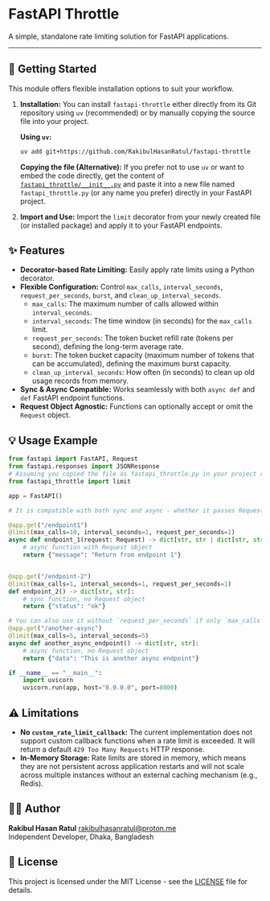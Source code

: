 # FastAPI Throttle

A simple, standalone rate limiting solution for FastAPI applications.

---

## 🚀 Getting Started

This module offers flexible installation options to suit your workflow.

1.  **Installation:** You can install `fastapi-throttle` either directly from its Git repository using `uv` (recommended) or by manually copying the source file into your project.

    **Using `uv`:**

    ```bash
    uv add git+https://github.com/RakibulHasanRatul/fastapi-throttle
    ```

    **Copying the file (Alternative):**
    If you prefer not to use `uv` or want to embed the code directly, get the content of [`fastapi_throttle/__init__.py`](./fastapi_throttle/__init__.py) and paste it into a new file named `fastapi_throttle.py` (or any name you prefer) directly in your FastAPI project.

2.  **Import and Use:** Import the `limit` decorator from your newly created file (or installed package) and apply it to your FastAPI endpoints.

## ✨ Features

- **Decorator-based Rate Limiting:** Easily apply rate limits using a Python decorator.
- **Flexible Configuration:** Control `max_calls`, `interval_seconds`, `request_per_seconds`, `burst`, and `clean_up_interval_seconds`.
  - `max_calls`: The maximum number of calls allowed within `interval_seconds`.
  - `interval_seconds`: The time window (in seconds) for the `max_calls` limit.
  - `request_per_seconds`: The token bucket refill rate (tokens per second), defining the long-term average rate.
  - `burst`: The token bucket capacity (maximum number of tokens that can be accumulated), defining the maximum burst capacity.
  - `clean_up_interval_seconds`: How often (in seconds) to clean up old usage records from memory.
- **Sync & Async Compatible:** Works seamlessly with both `async def` and `def` FastAPI endpoint functions.
- **Request Object Agnostic:** Functions can optionally accept or omit the `Request` object.

## 💡 Usage Example

```python
from fastapi import FastAPI, Request
from fastapi.responses import JSONResponse
# Assuming you copied the file as fastapi_throttle.py in your project root
from fastapi_throttle import limit

app = FastAPI()

# It is compatible with both sync and async - whether it passes Request or not!

@app.get("/endpoint1")
@limit(max_calls=10, interval_seconds=1, request_per_seconds=1)
async def endpoint_1(request: Request) -> dict[str, str | dict[str, str]]:
    # async function with Request object
    return {"message": "Return from endpoint 1"}


@app.get("/endpoint-2")
@limit(max_calls=1, interval_seconds=1, request_per_seconds=1)
def endpoint_2() -> dict[str, str]:
    # sync function, no Request object
    return {"status": "ok"}

# You can also use it without `request_per_seconds` if only `max_calls` and `interval_seconds` are sufficient
@app.get("/another-async")
@limit(max_calls=5, interval_seconds=5)
async def another_async_endpoint() -> dict[str, str]:
    # async function, no Request object
    return {"data": "This is another async endpoint"}

if __name__ == "__main__":
    import uvicorn
    uvicorn.run(app, host="0.0.0.0", port=8000)
```

## ⚠️ Limitations

- **No `custom_rate_limit_callback`:** The current implementation does not support custom callback functions when a rate limit is exceeded. It will return a default `429 Too Many Requests` HTTP response.
- **In-Memory Storage:** Rate limits are stored in memory, which means they are not persistent across application restarts and will not scale across multiple instances without an external caching mechanism (e.g., Redis).

## 🧑‍💻 Author

**Rakibul Hasan Ratul** <rakibulhasanratul@proton.me>  
Independent Developer, Dhaka, Bangladesh

## 📄 License

This project is licensed under the MIT License - see the [LICENSE](LICENSE) file for details.
